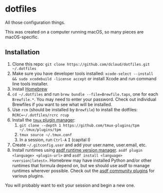 # dotfiles

All those configuration things.

This was created on a computer running macOS, so many pieces are macOS-specific.

## Installation

1. Clone this repo: `git clone https://github.com/dcloud/dotfiles.git ~/.dotfiles`
1. Make sure you have developer tools installed: `xcode-select --install && sudo xcodebuild -license accept` or install Xcode and run command line tools installer.
1. Install [Homebrew](https://brew.sh)
1. `cd ~/.dotfiles` and run `brew bundle --file=Brewfile.taps`, one for each `Brewfile.*`. You may need to enter your password. Check out individual Brewfiles if you want to see what will be installed.
1. Use `rcm` (should be installed by `Brewfile`) to install the dotfiles: `RCRC=~/.dotfiles/rcrc rcup`
1. Install the [`tmux` plugin manager](https://github.com/tmux-plugins/tpm):
   1. `git clone --depth 1 https://github.com/tmux-plugins/tpm ~/.tmux/plugins/tpm`
   2. `tmux source ~/.tmux.conf`
   3. In a session, run `Ctrl-A` <kbd>I</kbd> (capital I)
1. Create `~/.gitconfig.user` and add your user.name, user.email, etc.
1. Install runtimes using [asdf runtime version manager](https://asdf-vm.com). `asdf plugin <language> <plugin-url>` and `asdf install <language> <version|latest>`. Homebrew may have installed Python and/or other runtimes that formula depend on, but we should use asdf to manage runtimes wherever possible. Check out the [asdf community plugins](https://github.com/asdf-community) for various plugins.

You will probably want to exit your session and begin a new one.

